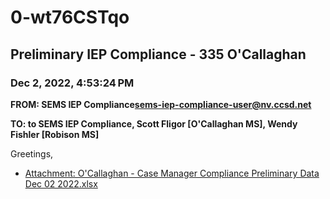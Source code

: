 # 0-wt76CSTqo
## Preliminary IEP Compliance - 335 O'Callaghan
### Dec 2, 2022, 4:53:24 PM
**FROM: SEMS IEP Compliance<sems-iep-compliance-user@nv.ccsd.net>**

**TO: to SEMS IEP Compliance, Scott Fligor [O'Callaghan MS], Wendy Fishler [Robison MS]**


Greetings, 





* [Attachment: O'Callaghan - Case Manager Compliance Preliminary Data Dec 02 2022.xlsx](0-wt76CSTqo-attachment-1.xlsx)
